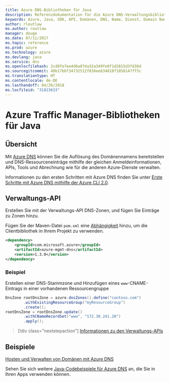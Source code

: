 ```yaml
---
title: Azure DNS-Bibliotheken für Java
description: Referenzdokumentation für die Azure DNS-Verwaltungsbibliotheken für Java
keywords: Azure, Java, SDK, API, Domänen, DNS, Name, Dienst, Domain Name Service
author: rloutlaw
ms.author: routlaw
manager: douge
ms.date: 07/11/2017
ms.topic: reference
ms.prod: azure
ms.technology: azure
ms.devlang: java
ms.service: dns
ms.openlocfilehash: 2cd8fe7ee4d6a87da32a349fe8f1d2815d3fd36d
ms.sourcegitcommit: 49b17bbf34732512f836ee634818f1058147ff5c
ms.translationtype: HT
ms.contentlocale: de-DE
ms.lasthandoff: 04/26/2018
ms.locfileid: "31823633"
---
```

# <a name="azure-traffic-manager-libraries-for-java"></a>Azure Traffic Manager-Bibliotheken für Java

## <a name="overview"></a>Übersicht

Mit [Azure DNS](/azure/dns/dns-overview) können Sie die Auflösung des Domänennamens bereitstellen und DNS-Ressourceneinträge mithilfe der gleichen Anmeldeinformationen, APIs, Tools und Abrechnung wie für die anderen Azure-Dienste verwalten.

Informationen zu den ersten Schritten mit Azure DNS finden Sie unter [Erste Schritte mit Azure DNS mithilfe der Azure CLI 2.0](/azure/dns/dns-getstarted-cli).

## <a name="management-api"></a>Verwaltungs-API

Erstellen Sie mit der Verwaltungs-API DNS-Zonen, und fügen Sie Einträge zu Zonen hinzu.

Fügen Sie der Maven-Datei `pom.xml` eine [Abhängigkeit](https://maven.apache.org/guides/getting-started/index.html#How_do_I_use_external_dependencies) hinzu, um die Clientbibliothek in Ihrem Projekt zu verwenden.

```XML
<dependency>
    <groupId>com.microsoft.azure</groupId>
    <artifactId>azure-mgmt-dns</artifactId>
    <version>1.3.0</version>
</dependency>
```   

### <a name="example"></a>Beispiel

Erstellen einer DNS-Stammzone und Hinzufügen eines `www`-CNAME-Eintrags in einer vorhandenen Ressourcengruppe

```java
DnsZone rootDnsZone = azure.dnsZones().define("contoso.com")
        .withExistingResourceGroup("myResourceGroup")
        .create();
rootDnsZone = rootDnsZone.update()
        .withCNameRecordSet("www", "172.30.241.20")
        .apply();
```

> [!div class="nextstepaction"]
> [Informationen zu den Verwaltungs-APIs](/java/api/overview/azure/dns/management)

## <a name="samples"></a>Beispiele

[Hosten und Verwalten von Domänen mit Azure DNS](https://github.com/Azure-Samples/dns-java-host-and-manage-your-domains)

Sehen Sie sich weitere [Java-Codebeispiele für Azure DNS](https://azure.microsoft.com/resources/samples/?platform=java&term=dns) an, die Sie in Ihren Apps verwenden können.

<!---Loc Comment: Please, refer to conversation section to check the issue. Thanks.--->

